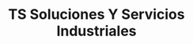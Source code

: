 ---
title: "TS Soluciones Y Servicios Industriales"
url: /quito/ts-soluciones-y-servicios-industriales/
shop: reparación de automóviles
---